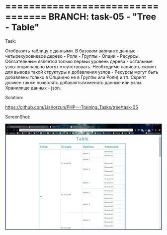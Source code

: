 =================================
BRANCH: task-05  -  "Tree - Table"
=================================

Task:

Отобразить таблицу с данными. В базовом варианте данные - четырехуровневое дерево - Роли - Группы - Опции - Ресурсы.
Обязательным является только первый уровень дерева - остальные узлы опционально могут отсутствовать.
Необходимо написать скрипт для вывода такой структуры и добавления узлов - Ресурсы могут быть добавлены только в Опции(но не в Группы или Роли) и тп.
Скрипт должен также позволять добавлять/изменять данные или узлы. Хранилище данных - json.

Solution:

https://github.com/LisKorzun/PHP---Training_Tasks/tree/task-05

ScreenShot:

[![ScreenShot](https://github.com/LisKorzun/PHP---Training_Tasks/blob/task-05/Task_05/img/Table-Tree.png)](https://yadi.sk/i/hyaJRlfkhtjHi)

